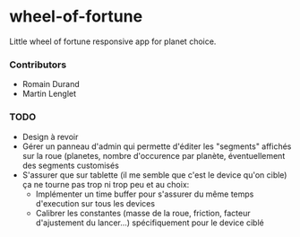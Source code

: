 # wheel-of-fortune

Little wheel of fortune responsive app for planet choice.

### Contributors

- Romain Durand
- Martin Lenglet

### TODO

- Design à revoir
- Gérer un panneau d'admin qui permette d'éditer les "segments" affichés sur la roue (planetes, nombre d'occurence par planète, éventuellement des segments customisés
- S'assurer que sur tablette (il me semble que c'est le device qu'on cible) ça ne tourne pas trop ni trop peu et au choix:
  - Implémenter un time buffer pour s'assurer du même temps d'execution sur tous les devices
  - Calibrer les constantes (masse de la roue, friction, facteur d'ajustement du lancer...) spécifiquement pour le device ciblé
